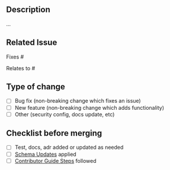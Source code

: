 ## Description

...

## Related Issue

Fixes #
<!-- or -->
Relates to #

## Type of change

- [ ] Bug fix (non-breaking change which fixes an issue)
- [ ] New feature (non-breaking change which adds functionality)
- [ ] Other (security config, docs update, etc)

## Checklist before merging

- [ ] Test, docs, adr added or updated as needed
- [ ] [Schema Updates](https://github.com/defenseunicorns/lula/blob/main/docs/community-and-contribution/schema-updates.md) applied
- [ ] [Contributor Guide Steps](https://github.com/defenseunicorns/lula/blob/main/CONTRIBUTING.md) followed
